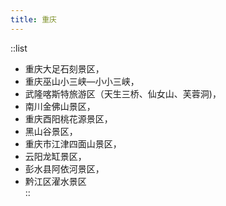```yaml
---
title: 重庆
---
```


::list

- 重庆大足石刻景区，  
- 重庆巫山小三峡—小小三峡，  
- 武隆喀斯特旅游区（天生三桥、仙女山、芙蓉洞)，  
- 南川金佛山景区，  
- 重庆酉阳桃花源景区，  
- 黑山谷景区，  
- 重庆市江津四面山景区，  
- 云阳龙缸景区，  
- 彭水县阿依河景区，  
- 黔江区濯水景区  
::

